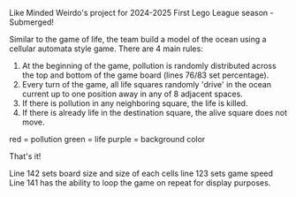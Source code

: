 Like Minded Weirdo's project for 2024-2025 First Lego League season - Submerged!

Similar to the game of life, the team build a model of the ocean using a cellular automata style game.  There are 4 main rules:

1) At the beginning of the game, pollution is randomly distributed across the top and bottom of the game board (lines 76/83 set percentage).
2) Every turn of the game, all life squares randomly 'drive' in the ocean current up to one position away in any of 8 adjacent spaces.
3) If there is pollution in any neighboring square, the life is killed.
4) If there is already life in the destination square, the alive square does not move.

red = pollution
green = life
purple = background color

That's it! 

Line 142 sets board size and size of each cells
line 123 sets game speed
Line 141 has the ability to loop the game on repeat for display purposes.
